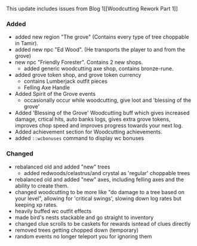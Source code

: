 This update includes issues from Blog 1[[Woodcutting Rework Part 1]]
### Added  
* added new region "The grove" (Contains every type of tree choppable in Tamir).  
* added new npc "Ed Wood". (He transports the player to and from the grove)  
* new npc "Friendly Forester". Contains 2 new shops.  
  * added generic woodcutting axe shop, contains bronze-rune.  
* added grove token shop, and grove token currency  
  * contains Lumberjack outfit pieces  
  * Felling Axe Handle  
* Added Spirit of the Grove events  
  * occasionally occur while woodcutting, give loot and 'blessing of the grove'  
* Added 'Blessing of the Grove' Woodcutting buff which gives increased damage, crtical hits, auto banks logs, gives extra grove tokens, improves chop speed and improves progress towards your next log.  
* Added achievement section for Woodcutting achievements.  
* added `::wcbonuses` command to display wc bonuses  
### Changed  
* rebalanced old and added "new" trees  
  * added redwoods/celastrus/and crystal as 'regular' choppable trees  
* rebalanced old and added "new" axes, including felling axes and the ability to create them.  
* changed woodcutting to be more like "do damage to a tree based on your level", allowing for 'critical swings', slowing down log rates but keeping xp rates.  
* heavily buffed wc outfit effects  
* made bird's nests stackable and go straight to inventory  
* changed clue scrolls to be caskets for rewards isntead of clues directly  
* removed trees getting chopped down (temporary)  
* random events no longer teleport you for ignoring them  